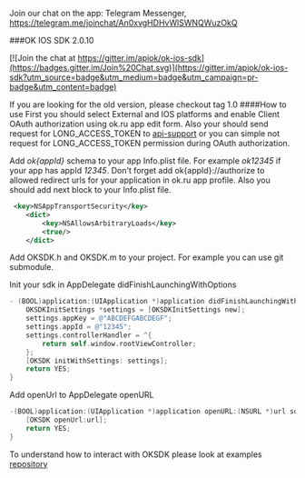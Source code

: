 Join our chat on the app: Telegram Messenger, https://telegram.me/joinchat/An0xvgHDHvWlSWNQWuzOkQ 

###OK IOS SDK 2.0.10

[![Join the chat at https://gitter.im/apiok/ok-ios-sdk](https://badges.gitter.im/Join%20Chat.svg)](https://gitter.im/apiok/ok-ios-sdk?utm_source=badge&utm_medium=badge&utm_campaign=pr-badge&utm_content=badge)

If you are looking for the old version, please checkout tag 1.0
####How to use
First you should select External and IOS platforms and enable Client OAuth authorization using ok.ru app edit form. 
Also your should send request for LONG_ACCESS_TOKEN to [api-support](mailto:api-support@ok.ru) or you can simple not request for LONG_ACCESS_TOKEN permission during OAuth authorization.

Add *ok{appId}* schema to your app Info.plist file. For example *ok12345* if your app has appId *12345*.
Don't forget add ok{appId}://authorize to allowed redirect urls for your application in ok.ru app profile. Also you should add next block to your Info.plist file.
```xml
 <key>NSAppTransportSecurity</key>
    <dict>
        <key>NSAllowsArbitraryLoads</key>
        <true/>
    </dict>
```

Add OKSDK.h and OKSDK.m to your project. For example you can use git submodule.

Init your sdk in AppDelegate didFinishLaunchingWithOptions
```objective-c
- (BOOL)application:(UIApplication *)application didFinishLaunchingWithOptions:(NSDictionary *)launchOptions {
    OKSDKInitSettings *settings = [OKSDKInitSettings new];
    settings.appKey = @"ABCDEFGABCDEGF";
    settings.appId = @"12345";
    settings.controllerHandler = ^{
        return self.window.rootViewController;
    };
    [OKSDK initWithSettings: settings];
    return YES;
}
```

Add openUrl to AppDelegate openURL
```objective-c
-(BOOL)application:(UIApplication *)application openURL:(NSURL *)url sourceApplication:(NSString *)sourceApplication annotation:(id)annotation {
    [OKSDK openUrl:url];
    return YES;
}
```

To understand how to interact with OKSDK please look at examples  [repository](https://github.com/apiok/ok-ios-sdk-examples)



